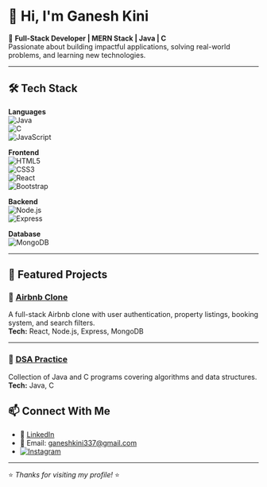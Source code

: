 # 👋 Hi, I'm Ganesh Kini  

🚀 **Full-Stack Developer | MERN Stack | Java | C**  
Passionate about building impactful applications, solving real-world problems, and learning new technologies.  

---

## 🛠️ Tech Stack  

**Languages**  
![Java](https://img.shields.io/badge/-Java-orange?logo=java&logoColor=white)  
![C](https://img.shields.io/badge/-C-blue?logo=c&logoColor=white)  
![JavaScript](https://img.shields.io/badge/-JavaScript-yellow?logo=javascript&logoColor=black)  

**Frontend**  
![HTML5](https://img.shields.io/badge/-HTML5-orange?logo=html5&logoColor=white)  
![CSS3](https://img.shields.io/badge/-CSS3-blue?logo=css3&logoColor=white)  
![React](https://img.shields.io/badge/-React-blue?logo=react&logoColor=white)  
![Bootstrap](https://img.shields.io/badge/-Bootstrap-563D7C?logo=bootstrap&logoColor=white)

**Backend**  
![Node.js](https://img.shields.io/badge/-Node.js-green?logo=node.js&logoColor=white)  
![Express](https://img.shields.io/badge/-Express-black?logo=express&logoColor=white)  

**Database**  
![MongoDB](https://img.shields.io/badge/-MongoDB-green?logo=mongodb&logoColor=white)  

---

## 📂 Featured Projects  

### 🔹 [Airbnb Clone](https://github.com/your-username/airbnb-clone)  
A full-stack Airbnb clone with user authentication, property listings, booking system, and search filters.  
**Tech:** React, Node.js, Express, MongoDB  


---

### 🔹 [DSA Practice](https://github.com/your-username/dsa-practice)  
Collection of Java and C programs covering algorithms and data structures.  
**Tech:** Java, C  


## 📫 Connect With Me  

- 💼 [LinkedIn](https://www.linkedin.com/in/ganesh-kini-a2b0b1309/)  
- 📧 Email: ganeshkini337@gmail.com
-  [![Instagram](https://img.shields.io/badge/-Instagram-E4405F?logo=instagram&logoColor=white&style=for-the-badge)](https://instagram.com/ganeshkini377)


---
⭐️ *Thanks for visiting my profile!* ⭐️
